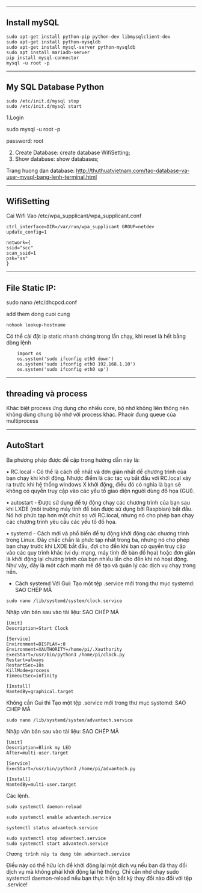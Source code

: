 ------------------------------
Install mySQL
---------------------------------
```
sudo apt-get install python-pip python-dev libmysqlclient-dev
sudo apt-get install python-mysqldb
sudo apt-get install mysql-server python-mysqldb
sudo apt install mariadb-server
pip install mysql-connector 
mysql -u root -p
```

-----------------------------------------------------------------------------
My SQL Database Python 
--------------------
```
sudo /etc/init.d/mysql stop
sudo /etc/init.d/mysql start
```


1.Login

sudo mysql -u root -p

password: root

2. Create Database:
create database WifiSetting;
3. Show database:
show databases;

Trang huong dan database:
http://thuthuatvietnam.com/tao-database-va-user-mysql-bang-lenh-terminal.html


-----------------------
WifiSetting
---------------------
Cai Wifi
Vao /etc/wpa_supplicant/wpa_supplicant.conf
```
ctrl_interface=DIR=/var/run/wpa_supplicant GROUP=netdev
update_config=1

network={
ssid="scc"
scan_ssid=1
psk="ss"
}
```


-----------------
 File Static IP:
-----------------------------
 sudo nano /etc/dhcpcd.conf

add them dong cuoi cung
```
nohook lookup-hostname
```
Có thể cài đặt ip static nhanh chóng trong lần chạy, khi reset là hết bằng dòng lệnh

``` 
    import os   
    os.system('sudo ifconfig eth0 down')
    os.system('sudo ifconfig eth0 192.168.1.10')
    os.system('sudo ifconfig eth0 up')
```

---------
threading  và process
------------

Khác biệt process ứng dụng cho nhiều core, bộ nhớ không liên thông nên không dùng chung bộ nhớ với process khác. Phaoir đung queue của multiprocess


-----------
AutoStart
--------------------
Ba phương pháp được đề cập trong hướng dẫn này là:

•	RC.local - Có thể là cách dễ nhất và đơn giản nhất để chương trình của bạn chạy khi khởi động. Nhược điểm là các tác vụ bắt đầu với RC.local xảy ra trước khi hệ thống windows X khởi động, điều đó có nghĩa là bạn sẽ không có quyền truy cập vào các yếu tố giao diện người dùng đồ họa (GUI).

•	autostart - Được sử dụng để tự động chạy các chương trình của bạn sau khi LXDE (môi trường máy tính để bàn được sử dụng bởi Raspbian) bắt đầu. Nó hơi phức tạp hơn một chút so với RC.local, nhưng nó cho phép bạn chạy các chương trình yêu cầu các yếu tố đồ họa.

•	systemd - Cách mới và phổ biến để tự động khởi động các chương trình trong Linux. Đây chắc chắn là phức tạp nhất trong ba, nhưng nó cho phép bạn chạy trước khi LXDE bắt đầu, đợi cho đến khi bạn có quyền truy cập vào các quy trình khác (ví dụ: mạng, máy tính để bàn đồ họa) hoặc đơn giản là khởi động lại chương trình của bạn nhiều lần cho đến khi nó hoạt động. Như vậy, đây là một cách mạnh mẽ để tạo và quản lý các dịch vụ chạy trong nền.

- Cách systemd
Với Gui:
Tạo một tệp .service mới trong thư mục systemd:
SAO CHÉP MÃ
```
sudo nano /lib/systemd/system/clock.service
```
Nhập văn bản sau vào tài liệu:
SAO CHÉP MÃ
```
[Unit]
Description=Start Clock

[Service]
Environment=DISPLAY=:0
Environment=XAUTHORITY=/home/pi/.Xauthority
ExecStart=/usr/bin/python3 /home/pi/clock.py
Restart=always
RestartSec=10s
KillMode=process
TimeoutSec=infinity

[Install]
WantedBy=graphical.target
```

Không cần Gui thi 
Tạo một tệp .service mới trong thư mục systemd:
SAO CHÉP MÃ
```
sudo nano /lib/systemd/system/advantech.service
```
Nhập văn bản sau vào tài liệu:
SAO CHÉP MÃ
```
[Unit]
Description=Blink my LED
After=multi-user.target

[Service]
ExecStart=/usr/bin/python3 /home/pi/advantech.py

[Install]
WantedBy=multi-user.target
```


Các lệnh.
```
sudo systemctl daemon-reload

sudo systemctl enable advantech.service

systemctl status advantech.service

sudo systemctl stop advantech.service
sudo systemctl start advantech.service
```
```
Chương trình này ta dung tên advantech.service

```


Điều này có thể hữu ích để khởi động lại một dịch vụ nếu bạn đã thay đổi dịch vụ mà không phải khởi động lại hệ thống. Chỉ cần nhớ chạy sudo systemctl daemon-reload nếu bạn thực hiện bất kỳ thay đổi nào đối với tệp .service!

